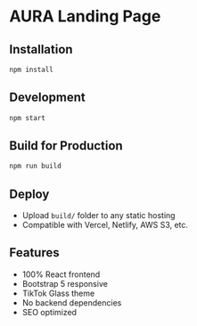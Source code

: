 # AURA Landing Page

## Installation
```bash
npm install
```

## Development
```bash
npm start
```

## Build for Production
```bash
npm run build
```

## Deploy
- Upload `build/` folder to any static hosting
- Compatible with Vercel, Netlify, AWS S3, etc.

## Features
- 100% React frontend
- Bootstrap 5 responsive
- TikTok Glass theme
- No backend dependencies
- SEO optimized
